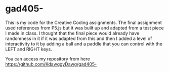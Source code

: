# gad405-
This is my code for the Creative Coding assignments. The final assignment used references from P5.js but it was built up and adapted from a test piece I made in class. I thought that the final piece would already have randomness in it if it was adapted from this and then I added a level of interactivity to it by adding a ball and a paddle that you can control with the LEFT and RIGHT keys.

You can access my repository from here https://github.com/KdawggyDawg/gad405-
